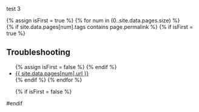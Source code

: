 test 3

{% assign isFirst = true %}
{% for num in (0..site.data.pages.size) %}	
	{% if site.data.pages[num].tags contains page.permalink %}
		{% if isFirst = true %}
## Troubleshooting
<ul>
			{% assign isFirst = false %}
		{% endif %}
		<li><a href="{{ site.data.pages[num].url }}">{{ site.data.pages[num].url }}</a></li>
	{% endif %}
{% endfor %}

{% if isFirst = false %}
</ul>
#endif

